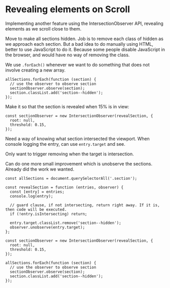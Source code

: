 # Revealing elements on Scroll

Implementing another feature using the IntersectionObserver API, revealing elements as we scroll close to them.

Move to make all sections hidden. Job is to remove each class of hidden as we approach each section. But a bad idea to do manually using HTML, better to use JavaScript to do it. Because some people disable JavaScript in the browser, and would have no way of removing the class.

We use `.forEach()` whenever we want to do something that does not involve creating a new array.

```
allSections.forEach(function (section) {
  // use the observer to observe section
  sectionObserver.observe(section);
  section.classList.add('section--hidden');
});
```

Make it so that the section is revealed when 15% is in view:

```
const sectionObserver = new IntersectionObserver(revealSection, {
  root: null,
  threshold: 0.15,
});
```

Need a way of knowing what section intersected the viewport. When console logging the entry, can use `entry.target` and see.

Only want to trigger removing when the target is intersection.

Can do one more small improvement which is unobserve the sections. Already did the work we wanted.

```
const allSections = document.querySelectorAll('.section');

const revealSection = function (entries, observer) {
  const [entry] = entries;
  console.log(entry);

  // guard clause, if not intersecting, return right away. If it is, then code will be executed.
  if (!entry.isIntersecting) return;

  entry.target.classList.remove('section--hidden');
  observer.unobserve(entry.target);
};

const sectionObserver = new IntersectionObserver(revealSection, {
  root: null,
  threshold: 0.15,
});

allSections.forEach(function (section) {
  // use the observer to observe section
  sectionObserver.observe(section);
  section.classList.add('section--hidden');
});
```
